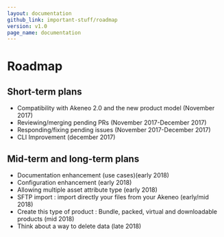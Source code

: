 ```yaml
---
layout: documentation
github_link: important-stuff/roadmap
version: v1.0
page_name: documentation
---
```


Roadmap
=======

Short-term plans
----------------
* Compatibility with Akeneo 2.0 and the new product model (November 2017)
* Reviewing/merging pending PRs (November 2017-December 2017)
* Responding/fixing pending issues (November 2017-December 2017)
* CLI Improvement (december 2017)

Mid-term and long-term plans
----------------------------
* Documentation enhancement (use cases)(early 2018)
* Configuration enhancement (early 2018)
* Allowing multiple asset attribute type (early 2018)
* SFTP import : import directly your files from your Akeneo (early/mid 2018)
* Create this type of product : Bundle, packed, virtual and downloadable products (mid 2018)
* Think about a way to delete data (late 2018)